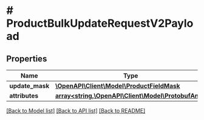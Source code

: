 # # ProductBulkUpdateRequestV2Payload


## Properties 


Name | Type | Description | Notes
------------ | ------------- | ------------- | -------------
**update_mask**| [**\OpenAPI\Client\Model\ProductFieldMask**](ProductFieldMask.md) |   | [optional]
**attributes**| [**array<string,\OpenAPI\Client\Model\ProtobufAny>**](ProtobufAny.md) |   | [optional]


[[Back to Model list]](../../README.md#models) [[Back to API list]](../../README.md#endpoints) [[Back to README]](../../README.md)

